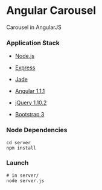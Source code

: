 # Angular Carousel #
 
Carousel in AngularJS

### Application Stack ######

- [Node.js](http://www.nodejs.org)

- [Express](http://www.expressjs.com/)

- [Jade](http://jade-lang.com/)

- [Angular 1.1.1](http://angularjs.org/)

- [jQuery 1.10.2](jquery.com)

- [Bootstrap 3](http://getbootstrap.com/)

### Node Dependencies ######

    cd server
    npm install

### Launch ######

    # in server/
    node server.js
